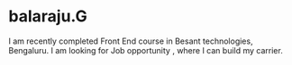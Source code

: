 # balaraju.G
I am recently completed Front End course in Besant technologies, Bengaluru. I am looking for Job opportunity , where I can build my carrier.
